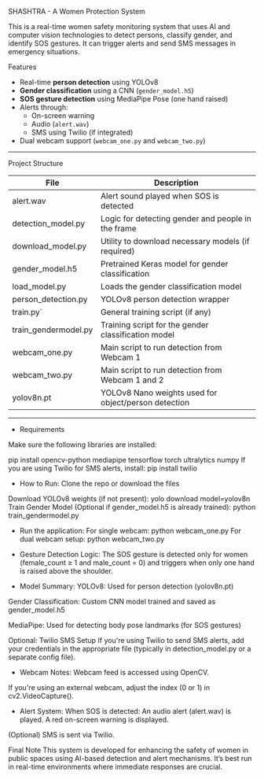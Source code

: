 SHASHTRA - A Women Protection System 

This is a real-time women safety monitoring system that uses AI and computer vision technologies to detect persons, classify gender, and identify SOS gestures. It can trigger alerts and send SMS messages in emergency situations.

Features

- Real-time **person detection** using YOLOv8
- **Gender classification** using a CNN (`gender_model.h5`)
- **SOS gesture detection** using MediaPipe Pose (one hand raised)
- Alerts through:
  - On-screen warning
  - Audio (`alert.wav`)
  - SMS using Twilio (if integrated)
- Dual webcam support (`webcam_one.py` and `webcam_two.py`)

---

Project Structure

| File | Description |
|------|-------------|
| alert.wav | Alert sound played when SOS is detected |
| detection_model.py | Logic for detecting gender and people in the frame |
| download_model.py | Utility to download necessary models (if required) |
| gender_model.h5 | Pretrained Keras model for gender classification |
| load_model.py | Loads the gender classification model |
| person_detection.py | YOLOv8 person detection wrapper |
| train.py` | General training script (if any) |
| train_gendermodel.py | Training script for the gender classification model |
| webcam_one.py | Main script to run detection from Webcam 1 |
| webcam_two.py | Main script to run detection from Webcam 1 and 2 |
| yolov8n.pt | YOLOv8 Nano weights used for object/person detection |

---

- Requirements

Make sure the following libraries are installed:

pip install opencv-python mediapipe tensorflow torch ultralytics numpy
If you are using Twilio for SMS alerts, install:
pip install twilio

- How to Run: 
Clone the repo or download the files

Download YOLOv8 weights (if not present):
yolo download model=yolov8n
Train Gender Model (Optional if gender_model.h5 is already trained):
python train_gendermodel.py

- Run the application:
  For single webcam:
    python webcam_one.py
  For dual webcam setup:
    python webcam_two.py

- Gesture Detection Logic:
The SOS gesture is detected only for women (female_count ≥ 1 and male_count = 0) and triggers when only one hand is raised above the shoulder.

- Model Summary:
YOLOv8: Used for person detection (yolov8n.pt)

Gender Classification: Custom CNN model trained and saved as gender_model.h5

MediaPipe: Used for detecting body pose landmarks (for SOS gestures)

Optional: Twilio SMS Setup
If you're using Twilio to send SMS alerts, add your credentials in the appropriate file (typically in detection_model.py or a separate config file).

- Webcam Notes:
Webcam feed is accessed using OpenCV.

If you're using an external webcam, adjust the index (0 or 1) in cv2.VideoCapture().

- Alert System:
When SOS is detected:
An audio alert (alert.wav) is played.
A red on-screen warning is displayed.

(Optional) SMS is sent via Twilio.

Final Note
This system is developed for enhancing the safety of women in public spaces using AI-based detection and alert mechanisms. It’s best run in real-time environments where immediate responses are crucial.
